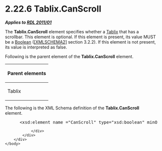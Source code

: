 <html dir="LTR" xmlns:mshelp="http://msdn.microsoft.com/mshelp" xmlns:ddue="http://ddue.schemas.microsoft.com/authoring/2003/5" xmlns:xlink="http://www.w3.org/1999/xlink" xmlns:tool="http://www.microsoft.com/tooltip">
    <head>
        <meta http-equiv="Content-Type" content="text/html; CHARSET=utf-8"></meta>
        <meta name="save" content="history"></meta>
        <title>2.22.6 Tablix.CanScroll</title>
        <xml>
            <mshelp:toctitle title="2.22.6 Tablix.CanScroll"></mshelp:toctitle>
            <mshelp:rltitle title="[MS-RDL]: Tablix.CanScroll"></mshelp:rltitle>
            <mshelp:keyword index="A" term="a4edea74-435e-460a-99e4-4d89d369f92c"></mshelp:keyword>
            <mshelp:attr name="DCSext.ContentType" value="open specification"></mshelp:attr>
            <mshelp:attr name="AssetID" value="a4edea74-435e-460a-99e4-4d89d369f92c"></mshelp:attr>
            <mshelp:attr name="TopicType" value="kbRef"></mshelp:attr>
            <mshelp:attr name="DCSext.Title" value="[MS-RDL]: Tablix.CanScroll" />
        </xml>
    </head>
    <body>
        <div id="header">
            <h1 class="heading">2.22.6 Tablix.CanScroll</h1>
        </div>
        <div id="mainSection">
            <div id="mainBody">
                <div id="allHistory" class="saveHistory"></div>
                <div id="sectionSection0" class="section" name="collapseableSection">
                    

<p><b><i>Applies to </i></b><a href="bf2bab1a-b608-4bcc-b718-1cc1baa9579c.html"><b><i>RDL 2011/01</i></b></a></p>

<p>The <b>Tablix.CanScroll</b> element specifies whether a <a href="e42fb86e-799a-4202-8845-ac38831efccb.html">Tablix</a> that has a
scrollbar. This element is optional. If this element is present, its value MUST
be a <a href="4802fa14-3619-43fa-9898-3acab160a24c.html">Boolean</a> (<a href="https://go.microsoft.com/fwlink/?LinkId=90610">[XMLSCHEMA2]</a> section
3.2.2). If this element is not present, its value is interpreted as false.</p>

<p>Following is the parent element of the <b>Tablix.CanScroll</b>
element.</p>

<table>
 <thead>
  <tr>
   <th>
   <p>Parent elements</p>
   </th>
  </tr>
 </thead>
 <tr>
  <td>
  <p>Tablix</p>
  </td>
 </tr>
</table>

<p>The following is the XML Schema definition of the <b>Tablix.CanScroll</b>
element.</p>

<dl>
<dd>
<div><pre> &lt;xsd:element name =&quot;CanScroll&quot; type=&quot;xsd:boolean&quot; minOccurs=&quot;0&quot; /&gt;
</pre></div>
</dd></dl>


                </div>
            </div>
        </div>
    </body>
</html>